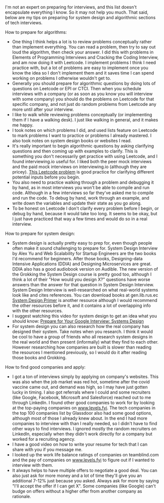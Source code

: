 I'm not an expert on preparing for interviews, and this list doesn't encapsulate everything I know. So it may not help you much.
That said, below are my tips on preparing for system design and algorithmic sections of tech interviews.

How to prepare for algorithms:
* One thing I think helps a lot is to review problems conceptually rather than implement everything. You can read a
  problem, then try to say out loud the algorithm, then check your answer. I did this with problems in Elements of Programming
  Interviews and Cracking the Coding Interview, and am now doing it with Leetcode. I implement problems I think I need practice
  with, but a lot of problems are easy to implement once you know the idea so I don't implement them and it saves time I can spend
  working on problems I otherwise wouldn't get to.
* Generally you should prepare for algorithmic questions by doing lots of questions on Leetcode or EPI or CTCI. Then when
  you schedule interviews with a company (or as soon as you know you will interview with some company) you should do the
  problems on Leetcode for that specific company, and not just do random problems from Leetcode any more until after your interview.
* I like to walk while reviewing problems conceptually (or implementing them if I have a walking desk). I just like walking in general, and it makes me happy.
* I took notes on which problems I did, and used lists feature on Leetcode to mark problems I want to practice or problems
  I already mastered. I also took notes on system design books or websites I read.
* It's really important to begin algorithmic questions by asking clarifying questions and then coming up with examples to clarify.
  This is something you don't necessarily get practice with using Leetcode, and I found interviewing.io useful for. I liked
  both the peer mock interviews and the paid mock interviews on interviewing.io (although they are pricey). [This Leetcode problem](https://leetcode.com/problems/powx-n/)
  is good practice for clarifying different potential inputs before you begin.
* You also need to practice walking through a problem and debugging it by hand, as in most interviews you won't be able to compile and run code. 
  Although in a few interviews so far they've asked me to compile and run the code. To debug by hand, work through an 
  example, and write down the variables and update their state as you go along.
* To be honest on Leetcode I don't clarify every problem before I begin, or debug by hand, because it would take too long.
  It seems to be okay, but I just have practiced that way a few times and would do so in a real interview.

How to prepare for system design:
* System design is actually pretty easy to prep for, even though people often make it sound challenging to prepare for.
  System Design Interview by Alex Yu and Web Scalability for Startup Engineers are the two books I'd recommend for beginners.
  After those books, Designing-data Intensive Applications (DDIA) and Designing Microservices are great. DDIA also has a good audiobook version on Audible.
  The new version of the Grokking the System Design course is pretty good too, although I think a lot of their 
  "How would you design X?" questions have worse answers than the answer for that question in System Design Interview. 
  System Design Interview is well-researched on what real-world systems look like and cites references. You can download
  books at gen.lib.rus.ec [System Design Primer](https://github.com/donnemartin/system-design-primer) is another resource
  although I would recommend the other resources before it, and it contains a lot of overlapping info with the other resources.
* I suggest watching this video for system design to get an idea what you should know: [Prepare for Your Google Interview: Systems Design](https://youtu.be/Gg318hR5JY0)
* For system design you can also research how the real company has designed their system. Take notes when you research.
  I think it would be cool to have a group of friends who all research system designs in the real world and then present
  (informally) what they find to each other. However researching how companies are built is slower than reading the resources
  I mentioned previously, so I would do it after reading those books and Grokking.

How to find good companies and apply:
* I got a ton of interviews simply by applying on company's websites. This was also when the job market was red hot, sometime
  after the covid vaccine came out, and demand was high, so I may have just gotten lucky in timing. I also got referrals where I could and some recruiters
  (like Google, Facebook, Microsoft and Salesforce) reached out to me through LinkedIn. I found other good companies to work
  for by looking at the top-paying companies on www.levels.fyi. The tech companies in the top 100 companies list by Glassdoor
  also had some good options, although most of those I already knew about. In the end I had more companies to interview with
  than I really needed, so I didn't have to find other ways to find interviews. I ignored mostly the random recruiters on LinkedIn,
  especially when they didn't work directly for a company but worked for a recruiting agency.
* I have a good video on how to write your resume for tech that I can share with you if you message me.
* I looked up the work life balance ratings of companies on teamblind.com and the pay of companies on www.levels.fyi to
  figure out if I wanted to interview with them.
* It always helps to have multiple offers to negotiate a good deal. You can also just ask for more money and a lot of time they'll give
  you an additional 7-12% just because you asked. Always ask for more by saying "I'll accept the offer if I can get X".
  Some companies (like Google) can't budge on offers without a higher offer from another company as rationale.
